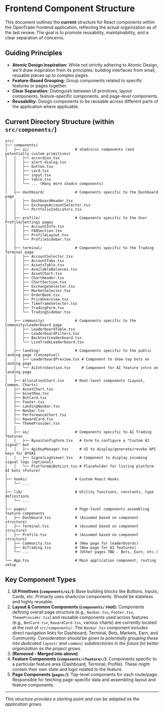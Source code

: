 # Frontend Component Structure

This document outlines the **current** structure for React components within the OpenTrade frontend application, reflecting the actual organization as of the last review. The goal is to promote reusability, maintainability, and a clear separation of concerns.

## Guiding Principles

- **Atomic Design Inspiration:** While not strictly adhering to Atomic Design, we'll draw inspiration from its principles: building interfaces from small, reusable pieces up to complex pages.
- **Feature-Based Grouping:** Group components related to specific features or pages together.
- **Clear Separation:** Distinguish between UI primitives, layout components, feature-specific components, and page-level components.
- **Reusability:** Design components to be reusable across different parts of the application where applicable.

## Current Directory Structure (within `src/components/`)

```
src/
├── components/
│   ├── ui/                     # shadcn/ui components (and potentially custom primitives)
│   │   ├── accordion.tsx
│   │   ├── alert-dialog.tsx
│   │   ├── button.tsx
│   │   ├── card.tsx
│   │   ├── input.tsx
│   │   ├── table.tsx
│   │   └── ... (Many more shadcn components)
│   │
│   ├── dashboard/              # Components specific to the Dashboard page
│   │   ├── DashboardHeader.tsx
│   │   ├── ExchangeAccountSelector.tsx
│   │   └── PortfolioIndicators.tsx
│   │
│   ├── profile/                # Components specific to the User Profile/Settings pages
│   │   ├── AccountInfo.tsx
│   │   ├── FAQSection.tsx
│   │   ├── ProfileLayout.tsx
│   │   └── ProfileSidebar.tsx
│   │
│   ├── terminal/               # Components specific to the Trading Terminal page
│   │   ├── AccountSelector.tsx
│   │   ├── AccountTabs.tsx
│   │   ├── AssetsTable.tsx
│   │   ├── AvailableBalances.tsx
│   │   ├── AssetChart.tsx
│   │   ├── ChartHeader.tsx
│   │   ├── ChartSection.tsx
│   │   ├── ExchangeSelector.tsx
│   │   ├── MarketSelector.tsx
│   │   ├── OrderBook.tsx
│   │   ├── PriceOverview.tsx
│   │   ├── TimeframeSelector.tsx
│   │   ├── TradingForm.tsx
│   │   └── TradingSidebar.tsx
│   │
│   ├── community/              # Components specific to the Community/Leaderboard page
│   │   ├── LeaderboardTable.tsx
│   │   ├── LeaderboardFilters.tsx
│   │   ├── BacktestLeaderboard.tsx
│   │   └── LiveTradeLeaderboard.tsx
│   │
│   ├── landing/                # Components specific to the public landing page (Conceptual)
│   │   ├── LeaderboardPreview.tsx # Component to show top bots on landing page
│   │   └── AiIntroSection.tsx     # Component for AI feature intro on landing page
│   │
│   ├── AllocationChart.tsx     # Root-level components (Layout, Common, Charts)
│   ├── AssetChart.tsx
│   ├── AssetRow.tsx
│   ├── BotCard.tsx
│   ├── Footer.tsx
│   ├── LandingNavbar.tsx
│   ├── Navbar.tsx
│   ├── PerformanceChart.tsx
│   ├── RewardCard.tsx
│   └── ThemeProvider.tsx
│   │
│   ├── ai/                     # Components specific to AI Trading features
│   │   ├── ByoaiConfigForm.tsx   # Form to configure a "Custom AI Signal" bot
│   │   ├── ApiKeyManager.tsx     # UI to display/generate/revoke API keys for BYOAI
│   │   ├── SignalLogViewer.tsx   # Component to display incoming signal logs (optional)
│   │   └── PlatformAiBotList.tsx # Placeholder for listing platform AI bots (Future)
│
├── hooks/                      # Custom React Hooks
│   └── ...
│
├── lib/                        # Utility functions, constants, type definitions
│   └── ...
│
├── pages/                      # Page-level components assembling feature components
│   ├── Dashboard.tsx           # (Assumed based on component structure)
│   ├── Terminal.tsx            # (Assumed based on component structure)
│   ├── Profile.tsx             # (Assumed based on component structure)
│   ├── Community.tsx           # (New page for leaderboards)
│   ├── AiTrading.tsx           # (New page for AI features)
│   └── ...                     # (Other pages TBD - Bots, Earn, etc.)
│
└── App.tsx                     # Main application component, routing setup
```

## Key Component Types

1.  **UI Primitives (`components/ui/`):** Base building blocks like Buttons, Inputs, Cards, etc. Primarily uses shadcn/ui components. Should be stateless and highly reusable.
2.  **Layout & Common Components (`components/` root):** Components defining overall page structure (e.g., `Navbar.tsx`, `Footer.tsx`, `ThemeProvider.tsx`) and reusable components used across features (e.g., `BotCard.tsx`, `RewardCard.tsx`, various charts) are currently located at the root of `src/components/`. The `Navbar.tsx` component includes direct navigation links for Dashboard, Terminal, Bots, Markets, Earn, and Community. _Consideration should be given to potentially grouping these into dedicated `layout/` and `common/` subdirectories in the future for better organization as the project grows._
3.  **(Removed - Merged into above)**
4.  **Feature Components (`components/<feature>/`):** Components specific to a particular feature area (Dashboard, Terminal, Profile). These might contain their own state and logic related to the feature.
5.  **Page Components (`pages/`):** Top-level components for each route/page. Responsible for fetching page-specific data and assembling layout and feature components.

---

_This structure provides a starting point and can be adapted as the application grows._
